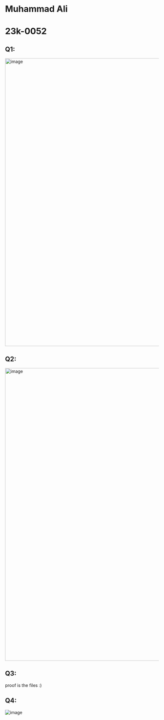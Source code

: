 # Muhammad Ali
# 23k-0052

## Q1: 
<img width="944" alt="image" src="https://github.com/Muhammadali0981/PfFall23/assets/142867504/46f6b998-2181-430c-803c-b58d74b0ff75">

## Q2:
<img width="960" alt="image" src="https://github.com/Muhammadali0981/PfFall23/assets/142867504/cac7bf10-d985-4fb5-a23c-6c5ed3ef870d">

## Q3:

proof is the files :)

## Q4:
![image](https://github.com/Muhammadali0981/PfFall23/assets/142867504/778770c2-dcf6-4024-ab12-136e0508dd41)

